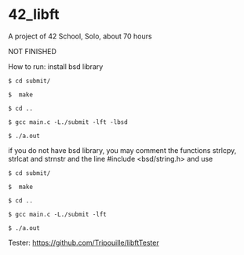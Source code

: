 # 42_libft
A project of 42 School, Solo, about 70 hours

NOT FINISHED

How to run:
install bsd library

```$ cd submit/```

```$  make```

```$ cd ..```

```$ gcc main.c -L./submit -lft -lbsd```

```$ ./a.out```

if you do not have bsd library, you may comment the functions strlcpy, strlcat and strnstr and the line #include <bsd/string.h> and use

```$ cd submit/```

```$  make```

```$ cd ..```

```$ gcc main.c -L./submit -lft```

```$ ./a.out```

Tester: https://github.com/Tripouille/libftTester
